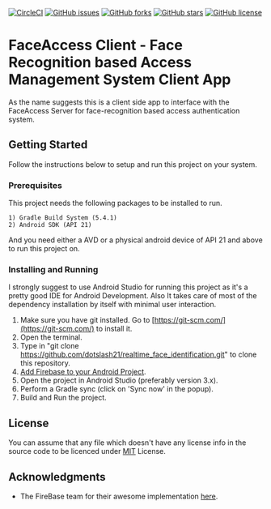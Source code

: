 [![CircleCI](https://circleci.com/gh/dotslash21/FaceAccessClient/tree/master.svg?style=shield)](https://circleci.com/gh/dotslash21/FaceAccessClient/tree/master)
[![GitHub issues](https://img.shields.io/github/issues/dotslash21/FaceAccessClient)](https://github.com/dotslash21/FaceAccessClient/issues)
[![GitHub forks](https://img.shields.io/github/forks/dotslash21/FaceAccessClient)](https://github.com/dotslash21/FaceAccessClient/network)
[![GitHub stars](https://img.shields.io/github/stars/dotslash21/FaceAccessClient)](https://github.com/dotslash21/FaceAccessClient/stargazers)
[![GitHub license](https://img.shields.io/github/license/dotslash21/FaceAccessClient)](https://github.com/dotslash21/FaceAccessClient)

# FaceAccess Client - Face Recognition based Access Management System Client App

As the name suggests this is a client side app to interface with the FaceAccess Server for face-recognition 
based access authentication system.

## Getting Started

Follow the instructions below to setup and run this project on your system.

### Prerequisites

This project needs the following packages to be installed to run.

```
1) Gradle Build System (5.4.1)
2) Android SDK (API 21)
```

And you need either a AVD or a physical android device of API 21 and above to run this project on.

### Installing and Running

I strongly suggest to use Android Studio for running this project as it's a pretty good IDE for Android
Development. Also It takes care of most of the dependency installation by itself with minimal user
interaction.

1. Make sure you have git installed. Go to [https://git-scm.com/](https://git-scm.com/) to install it.
2. Open the terminal.
3. Type in "git clone https://github.com/dotslash21/realtime_face_identification.git" to clone this repository.
4. [Add Firebase to your Android Project](https://firebase.google.com/docs/android/setup).
5. Open the project in Android Studio (preferably version 3.x).
6. Perform a Gradle sync (click on 'Sync now' in the popup).
7. Build and Run the project.

## License

You can assume that any file which doesn't have any license info in the source code to be licenced 
under [MIT](https://opensource.org/licenses/MIT) License.

## Acknowledgments

- The FireBase team for their awesome implementation [here](https://github.com/firebase/quickstart-android/tree/master/mlkit/).
